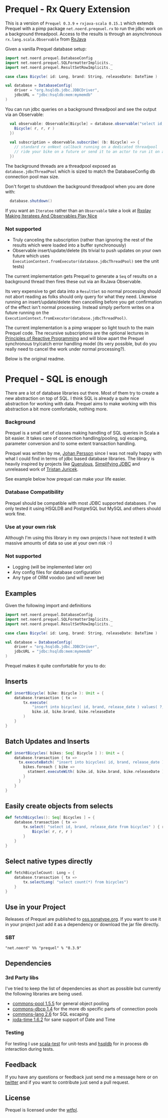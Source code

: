 Prequel - Rx Query Extension
============================

This is a version of ```Prequel 0.3.9``` + ```rxjava-scala 0.15.1``` which extends Prequel with a pimp package ```net.noerd.preqeuel.rx``` to run the jdbc work on a background threadpool. Access to the results is through an asynchronous ```rx.lang.scala.Observable``` from [RxJava](https://github.com/Netflix/RxJava/wiki)

Given a vanilla Prequel database setup: 

```scala
import net.noerd.prequel.DatabaseConfig
import net.noerd.prequel.SQLFormatterImplicits._
import net.noerd.prequel.ResultSetRowImplicits._

case class Bicycle( id: Long, brand: String, releaseDate: DateTime )

val database = DatabaseConfig(
    driver = "org.hsqldb.jdbc.JDBCDriver",
    jdbcURL = "jdbc:hsqldb:mem:mymemdb"
)
```

You can run jdbc queries on a background threadpool and see the output via an Observable:  

```scala
  val observable: Observable[Bicycle] = database.observable("select id, brand, release_date from bicycles", r => {
    Bicycle( r, r, r )
  })
  
  val subscription = observable.subscribe( (b: Bicycle) => {
    // standard rx onNext callback running on a dedicated threadpool
    // ride your bike on a future or send it to an actor to run it on another set of threads
  })
```

The background threads are a threadpool exposed as ```database.jdbcThreadPool``` which is sized to match the DatabaseConfig db connection pool max size. 

Don't forget to shutdown the background threadpool when you are done with: 

```scala
  database.shutdown()
```

If you want an ```Iteratee``` rather than an ```Observable``` take a look at [Rxplay Making Iteratees And Observables Play Nice](http://bryangilbert.com/code/2013/10/22/rxPlay-making-iteratees-and-observables-play-nice/)

### Not supported

 * Truly canceling the subscription (rather than ignoring the rest of the results which were loaded into a buffer synchronously) 
 * Observable insert/update/delete (its trivial to push updates on your own future which uses ```ExecutionContext.fromExecutor(database.jdbcThreadPool)``` see the unit tests)

The current implementation gets Prequel to generate a ```Seq``` of results on a background thread then fires these out via an RxJava Observable.   

Its very expensive to get data into a ```ResultSet``` so normal processing should not abort reading as folks should only query for what they need. Likewise running an insert/update/delete then cancelling before you get confirmation of the effect isn't normal processing. Instead simply perform writes on a future running on the ```ExecutionContext.fromExecutor(database.jdbcThreadPool)```.

The current implementation is a pimp wrapper so light touch to the main Prequel code. The recursive subscriptions are the optional lectures in [Principles of Reactive Programming](https://class.coursera.org/reactive-001/assignment/index) and will blow apart the Prequel synchronous try/catch error handling model (its very possible, but do you really need to cancel the work under normal processing?). 

Below is the original readme. 

Prequel - SQL is enough
=======================

There are a lot of database libraries out there. Most of them try to create a new abstraction on top of SQL. I think SQL is already a quite nice abstraction for working with data. Prequel aims to make working with this abstraction a bit more comfortable, nothing more.

### Background

Prequel is a small set of classes making handling of SQL queries in Scala a bit easier. It takes care of connection handling/pooling, sql escaping, parameter conversion and to some extent transaction handling.

Prequel was written by me, [Johan Persson](https://github.com/jpersson) since I was not really happy with what I could find in terms of jdbc based database libraries. The library is heavily inspired by projects like [Querulous](https://github.com/nkallen/querulous), [Simplifying JDBC](http://scala.sygneca.com/code/simplifying-jdbc) and unreleased work of [Tristan Juricek](https://github.com/tristanjuricek).

See example below how prequel can make your life easier.

### Database Compatibility

Prequel should be compatible with most JDBC supported databases. I've only tested it using HSQLDB and PostgreSQL but MySQL and others should work fine. 

### Use at your own risk

Although I'm using this library in my own projects I have not tested it with massive amounts of data so use at your own risk :-)

### Not supported

 * Logging (will be implemented later on)
 * Any config files for database configuration
 * Any type of ORM voodoo (and will never be)

Examples
--------

Given the following import and definitions

```scala
import net.noerd.prequel.DatabaseConfig
import net.noerd.prequel.SQLFormatterImplicits._
import net.noerd.prequel.ResultSetRowImplicits._

case class Bicycle( id: Long, brand: String, releaseDate: DateTime )

val database = DatabaseConfig(
    driver = "org.hsqldb.jdbc.JDBCDriver",
    jdbcURL = "jdbc:hsqldb:mem:mymemdb"
)
```

Prequel makes it quite comfortable for you to do:

## Inserts

```scala
def insertBicycle( bike: Bicycle ): Unit = {
    database.transaction { tx => 
        tx.execute( 
            "insert into bicycles( id, brand, release_date ) values( ?, ?, ? )", 
            bike.id, bike.brand, bike.releaseDate
        )
    }
}
```
## Batch Updates and Inserts

```scala
def insertBicycles( bikes: Seq[ Bicycle ] ): Unit = {
    database.transaction { tx => 
      tx.executeBatch( "insert into bicycles( id, brand, release_date ) values( ?, ?, ? )" ) { statement => 
        bikes.foreach { bike =>
          statment.executeWith( bike.id, bike.brand, bike.releaseDate )
        }
      }
    }
}
```
 
## Easily create objects from selects

```scala
def fetchBicycles(): Seq[ Bicycles ] = {
    database.transaction { tx => 
        tx.select( "select id, brand, release_date from bicycles" ) { r =>
            Bicycle( r, r, r )
        }
    }
}
```

## Select native types directly

```scala
def fetchBicycleCount: Long = {
    database.transaction { tx => 
        tx.selectLong( "select count(*) from bicycles")
    }
}
```

Use in your Project
-------------------

Releases of Prequel are published to [oss.sonatype.org](https://oss.sonatype.org/content/groups/public). If you want to use it in your project just add it as a dependency or download the jar file directly.

### SBT

```
"net.noerd" %% "prequel" % "0.3.9"
```
    
Dependencies
------------

### 3rd Party libs

I've tried to keep the list of dependencies as short as possible but currently the following
libraries are being used.

* [commons-pool 1.5.5](http://commons.apache.org/pool) for general object pooling
* [commons-dbcp 1.4](http://commons.apache.org/dbcp) for the more db specific parts of connection pools
* [commons-lang 2.6](http://commons.apache.org/lang) for SQL escaping
* [joda-time 1.6.2](http://joda-time.sourceforge.net/) for sane support of Date and Time

### Testing

For testing I use [scala-test](http://www.scalatest.org) for unit-tests and [hsqldb](http://hsqldb.org) for in process db interaction during tests.

Feedback
--------

If you have any questions or feedback just send me a message here or on [twitter](http://twitter.com/suraken) and if you want to contribute just send a pull request.

License
-------

Prequel is licensed under the [wtfpl](http://sam.zoy.org/wtfpl/).